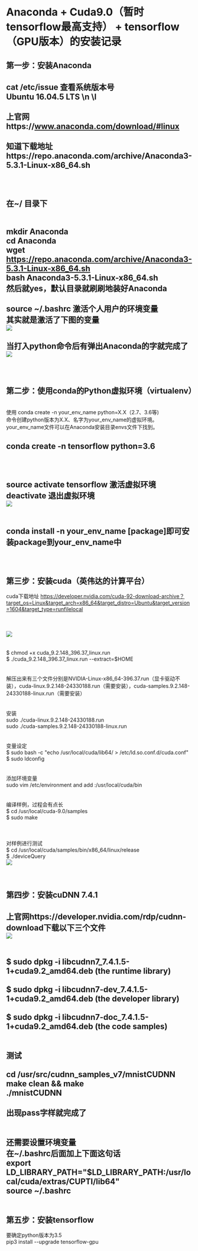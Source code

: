 Anaconda + Cuda9.0（暂时tensorflow最高支持） + tensorflow（GPU版本）的安装记录
======
第一步：安装Anaconda
----
cat /etc/issue 查看系统版本号<br>
Ubuntu 16.04.5 LTS \n \l<br>
<br>
上官网https://www.anaconda.com/download/#linux <br>
<br>
知道下载地址https://repo.anaconda.com/archive/Anaconda3-5.3.1-Linux-x86_64.sh<br>
<br>
<br>
<br>
在~/ 目录下<br>
<br>
<br>
    mkdir Anaconda<br>
    cd Anaconda<br>
    wget https://repo.anaconda.com/archive/Anaconda3-5.3.1-Linux-x86_64.sh<br>
    bash Anaconda3-5.3.1-Linux-x86_64.sh<br>
然后就yes，默认目录就刷刷地装好Anaconda<br>
<br>
source ~/.bashrc 激活个人用户的环境变量<br>
其实就是激活了下图的变量<br>
![](https://github.com/thejhacker/Artificial-Intelligence/raw/master/Image/001.PNG)
<br>
<br>
当打入python命令后有弹出Anaconda的字就完成了
![](https://github.com/thejhacker/Artificial-Intelligence/raw/master/Image/002.PNG)
<br>
<br>
<br>
<br>
第二步：使用conda的Python虚拟环境（virtualenv）
----
<br>
使用 conda create -n your_env_name python=X.X（2.7、3.6等)<br>
命令创建python版本为X.X、名字为your_env_name的虚拟环境。<br>
your_env_name文件可以在Anaconda安装目录envs文件下找到。<br>

conda create -n tensorflow python=3.6<br>
<br>
<br>
<br>
source activate tensorflow 激活虚拟环境<br>
deactivate                 退出虚拟环境<br>
![](https://github.com/thejhacker/Artificial-Intelligence/raw/master/Image/003.PNG)<br>
<br>
<br>
conda install -n your_env_name [package]即可安装package到your_env_name中<br>
<br>
<br>
<br>
第三步：安装cuda（英伟达的计算平台）
----
cuda下载地址 https://developer.nvidia.com/cuda-92-download-archive？target_os=Linux&target_arch=x86_64&target_distro=Ubuntu&target_version=1604&target_type=runfilelocal<br>
<br>
<br>
<br>
![](https://github.com/thejhacker/Artificial-Intelligence/raw/master/Image/004.PNG)<br>
<br>
<br>
$ chmod +x cuda_9.2.148_396.37_linux.run<br>
$ ./cuda_9.2.148_396.37_linux.run --extract=$HOME<br>
<br>
<br>
解压出来有三个文件分别是NVIDIA-Linux-x86_64-396.37.run（显卡驱动不装），cuda-linux.9.2.148-24330188.run（需要安装），cuda-samples.9.2.148-24330188-linux.run（需要安装）<br>
<br>
<br>
安装<br>
sudo ./cuda-linux.9.2.148-24330188.run<br>
sudo ./cuda-samples.9.2.148-24330188-linux.run<br>
<br>
<br>
变量设定<br>
$ sudo bash -c "echo /usr/local/cuda/lib64/ > /etc/ld.so.conf.d/cuda.conf"<br>
$ sudo ldconfig<br>
<br>
<br>
添加环境变量<br>
sudo vim /etc/environment and add :/usr/local/cuda/bin<br>
<br>
<br>
编译样例，过程会有点长<br>
$ cd /usr/local/cuda-9.0/samples<br>
$ sudo make<br>
<br>
<br>
<br>
对样例进行测试<br>
$ cd /usr/local/cuda/samples/bin/x86_64/linux/release<br>
$ ./deviceQuery<br>
![](https://github.com/thejhacker/Artificial-Intelligence/raw/master/Image/005.PNG)<br>
<br>
<br>

第四步：安装cuDNN 7.4.1
----
上官网https://developer.nvidia.com/rdp/cudnn-download下载以下三个文件<br>
![](https://github.com/thejhacker/Artificial-Intelligence/raw/master/Image/006.PNG)<br>
<br>
<br>
$ sudo dpkg -i libcudnn7_7.4.1.5-1+cuda9.2_amd64.deb (the runtime library)<br>
<br>
$ sudo dpkg -i libcudnn7-dev_7.4.1.5-1+cuda9.2_amd64.deb (the developer library)<br>
<br>
$ sudo dpkg -i libcudnn7-doc_7.4.1.5-1+cuda9.2_amd64.deb (the code samples)<br>
<br>
<br>
测试<br>
<br>
cd /usr/src/cudnn_samples_v7/mnistCUDNN<br>
make clean && make<br>
./mnistCUDNN<br>
<br>
出现pass字样就完成了<br>
<br>
<br>
还需要设置环境变量<br>
在~/.bashrc后面加上下面这句话<br>
export LD_LIBRARY_PATH="$LD_LIBRARY_PATH:/usr/local/cuda/extras/CUPTI/lib64"<br>
source ~/.bashrc<br>
<br>
<br>
第五步：安装tensorflow
----
要确定python版本为3.5<br>
pip3 install --upgrade tensorflow-gpu<br>
<br>





